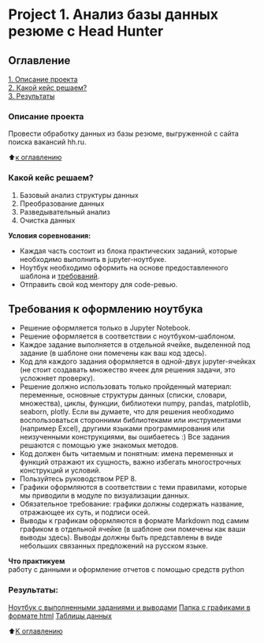 # Project 1. Анализ базы данных резюме c Head Hunter

## Оглавление  
[1. Описание проекта](https://github.com/darksun373/sf_data_science/blob/main/SkillFactory/Project_1/README.md#Описание-проекта)  
[2. Какой кейс решаем?](https://github.com/darksun373/sf_data_science/blob/main/SkillFactory/Project_1/README.md#Какой-кейс-решаем)  
[3. Результаты](https://github.com/darksun373/sf_data_science/blob/main/SkillFactory/Project_1/README.md#Результаты)    


### Описание проекта    
Провести обработку данных из базы резюме, выгруженной с сайта поиска вакансий hh.ru.

:arrow_up:[к оглавлению](https://github.com/darksun373/sf_data_science/blob/main/SkillFactory/Project_1/README.md#Оглавление)


### Какой кейс решаем?    
1. Базовый анализ структуры данных
2. Преобразование данных
3. Разведывательный анализ
4. Очистка данных

**Условия соревнования:**  
- Каждая часть состоит из блока практических заданий, которые необходимо выполнить в jupyter-ноутбуке.
- Ноутбук необходимо оформить на основе предоставленного шаблона и [требований](https://github.com/darksun373/sf_data_science/blob/main/SkillFactory/Project_1/README.md#Требования-к-оформлению-ноутбука).
- Отправить свой код ментору для code-ревью. 

## Требования к оформлению ноутбука    
- Решение оформляется только в Jupyter Notebook.
- Решение оформляется в соответствии с ноутбуком-шаблоном.
- Каждое задание выполняется в отдельной ячейке, выделенной под задание (в шаблоне они помечены как ваш код здесь).
- Код для каждого задания оформляется в одной-двух jupyter-ячейках (не стоит создавать множество ячеек для решения задачи, это усложняет проверку).
- Решение должно использовать только пройденный материал: переменные, основные структуры данных (списки, словари, множества), циклы, функции, библиотеки numpy, pandas, matplotlib, seaborn, plotly. Если вы думаете, что для решения необходимо воспользоваться сторонними библиотеками или инструментами (например Excel), другими языками программирования или неизученными конструкциями, вы ошибаетесь :) Все задания решаются с помощью уже знакомых методов.
- Код должен быть читаемым и понятным: имена переменных и функций отражают их сущность, важно избегать многострочных конструкций и условий.
- Пользуйтесь руководством PEP 8.
- Графики оформляются в соответствии с теми правилами, которые мы приводили в модуле по визуализации данных.
- Обязательное требование: графики должны содержать название, отражающее их суть, и подписи осей.
- Выводы к графикам оформляются в формате Markdown под самим графиком в отдельной ячейке (в шаблоне они помечены как ваши выводы здесь). Выводы должны быть представлены в виде небольших связанных предложений на русском языке.

**Что практикуем**     
работу с данными и оформление отчетов с помощью средств python 

### Результаты:  
[Ноутбук с выполненными заданиями и выводами](https://github.com/darksun373/sf_data_science/blob/main/SkillFactory/Project_1/Project_1.ipynb)
[Папка с графиками в формате html](https://drive.google.com/drive/folders/1gmMNGfrNeXwFq-46fK7va1Wo2HVoFcMy?usp=sharing)
[Таблицы данных](https://drive.google.com/drive/folders/1gjPslHEA1OFiQgLlcrMRchFmY21wcUC8?usp=sharing)

:arrow_up:[K оглавлению](https://github.com/darksun373/sf_data_science/blob/main/SkillFactory/Project_1/README.md#Оглавление)